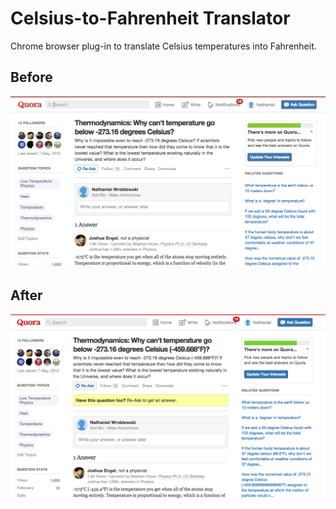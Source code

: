 Celsius-to-Fahrenheit Translator
===

Chrome browser plug-in to translate Celsius temperatures into Fahrenheit.

Before
---
![Before](https://raw.githubusercontent.com/NathanielWroblewski/celsius-to-fahrenheit-translator/master/before.png)

After
---
![After](https://raw.githubusercontent.com/NathanielWroblewski/celsius-to-fahrenheit-translator/master/after.png)
